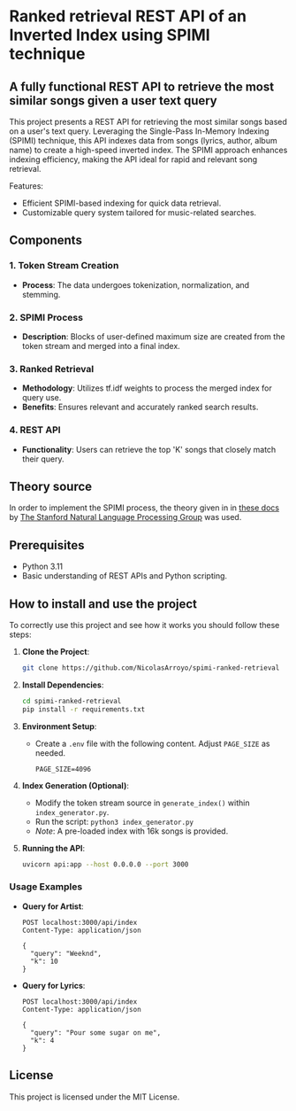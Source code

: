# Ranked retrieval REST API of an Inverted Index using SPIMI technique

## A fully functional REST API to retrieve the most similar songs given a user text query

This project presents a REST API for retrieving the most similar songs based on a user's text query. Leveraging the
Single-Pass In-Memory Indexing (SPIMI) technique, this API indexes data from songs (lyrics, author, album name) to
create a high-speed inverted index. The SPIMI approach enhances indexing efficiency, making the API ideal for rapid and
relevant song retrieval.

Features:

- Efficient SPIMI-based indexing for quick data retrieval.
- Customizable query system tailored for music-related searches.

## Components

### 1. Token Stream Creation

- **Process**: The data undergoes tokenization, normalization, and stemming.

### 2. SPIMI Process

- **Description**: Blocks of user-defined maximum size are created from the token stream and merged into a final index.

### 3. Ranked Retrieval

- **Methodology**: Utilizes tf.idf weights to process the merged index for query use.
- **Benefits**: Ensures relevant and accurately ranked search results.

### 4. REST API

- **Functionality**: Users can retrieve the top 'K' songs that closely match their query.

## Theory source

In order to implement the SPIMI process, the theory given in
in [these docs](https://nlp.stanford.edu/IR-book/html/htmledition/contents-1.html)
by [The Stanford Natural Language Processing Group](https://nlp.stanford.edu/) was used.

## Prerequisites

- Python 3.11
- Basic understanding of REST APIs and Python scripting.

## How to install and use the project

To correctly use this project and see how it works you should follow these steps:

1. **Clone the Project**:
   ```bash
   git clone https://github.com/NicolasArroyo/spimi-ranked-retrieval
   ```

2. **Install Dependencies**:
   ```bash
   cd spimi-ranked-retrieval
   pip install -r requirements.txt
   ```

3. **Environment Setup**:
    - Create a `.env` file with the following content. Adjust `PAGE_SIZE` as needed.

      ```
      PAGE_SIZE=4096 
      ```

4. **Index Generation (Optional)**:
    - Modify the token stream source in `generate_index()` within `index_generator.py`.
    - Run the script: `python3 index_generator.py`
    - *Note*: A pre-loaded index with 16k songs is provided.


5. **Running the API**:
   ```bash
   uvicorn api:app --host 0.0.0.0 --port 3000
   ```

### Usage Examples

- **Query for Artist**:
  ```http request
  POST localhost:3000/api/index
  Content-Type: application/json

  {
    "query": "Weeknd",
    "k": 10
  }
  ```

- **Query for Lyrics**:
  ```http request
  POST localhost:3000/api/index
  Content-Type: application/json

  {
    "query": "Pour some sugar on me",
    "k": 4
  }
  ```

## License

This project is licensed under the MIT License.

